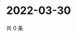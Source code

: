 # 2022-03-30

共 0 条

<!-- BEGIN WEIBO -->
<!-- 最后更新时间 Wed Mar 30 2022 03:12:25 GMT+0800 (China Standard Time) -->

<!-- END WEIBO -->
